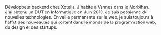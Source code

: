<span itemprop="title">Développeur backend</span> chez <span itemprop="affiliation">Xotelia</span>. J'habite &agrave; <span itemprop="address" itemscope itemtype="http://data-vocabulary.org/Address"><span itemprop="locality">Vannes</span> dans le <span itemprop="region">Morbihan</span></span>. J'ai obtenu un DUT en Informatique en Juin 2010. Je suis passionné de nouvelles technologies. En veille permanente sur le web, je suis toujours à l'affut des nouveautés qui sortent dans le monde de la programmation web, du design et des startups.
